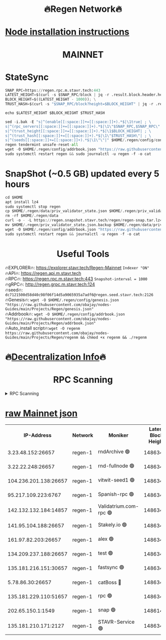 <h1 align="center"> 🔥Regen Network🔥</h1>

[Node installation instructions](https://github.com/obajay/nodes-Guides/tree/main/Projects/Regen)
=
<h1 align="center"> MAINNET</h1>

# StateSync
```python
SNAP_RPC=https://regen.rpc.m.stavr.tech:443
LATEST_HEIGHT=$(curl -s $SNAP_RPC/block | jq -r .result.block.header.height); \
BLOCK_HEIGHT=$((LATEST_HEIGHT - 1000)); \
TRUST_HASH=$(curl -s "$SNAP_RPC/block?height=$BLOCK_HEIGHT" | jq -r .result.block_id.hash)

echo $LATEST_HEIGHT $BLOCK_HEIGHT $TRUST_HASH

sed -i.bak -E "s|^(enable[[:space:]]+=[[:space:]]+).*$|\1true| ; \
s|^(rpc_servers[[:space:]]+=[[:space:]]+).*$|\1\"$SNAP_RPC,$SNAP_RPC\"| ; \
s|^(trust_height[[:space:]]+=[[:space:]]+).*$|\1$BLOCK_HEIGHT| ; \
s|^(trust_hash[[:space:]]+=[[:space:]]+).*$|\1\"$TRUST_HASH\"| ; \
s|^(seeds[[:space:]]+=[[:space:]]+).*$|\1\"\"|" $HOME/.regen/config/config.toml
regen tendermint unsafe-reset-all
wget -O $HOME/.regen/config/addrbook.json "https://raw.githubusercontent.com/obajay/nodes-Guides/main/Projects/Regen/addrbook.json"
sudo systemctl restart regen && sudo journalctl -u regen -f -o cat
```
# SnapShot (~0.5 GB) updated every 5 hours
```python
cd $HOME
apt install lz4
sudo systemctl stop regen
cp $HOME/.regen/data/priv_validator_state.json $HOME/.regen/priv_validator_state.json.backup
rm -rf $HOME/.regen/data
curl -o - -L https://regen.snapshot.stavr.tech/regen/regen-snap.tar.lz4 | lz4 -c -d - | tar -x -C $HOME/.regen --strip-components 2
mv $HOME/.regen/priv_validator_state.json.backup $HOME/.regen/data/priv_validator_state.json
wget -O $HOME/.regen/config/addrbook.json "https://raw.githubusercontent.com/obajay/nodes-Guides/main/Projects/Regen/addrbook.json"
sudo systemctl restart regen && journalctl -u regen -f -o cat
```

 <h1 align="center"> Useful Tools</h1>

🔥EXPLORER🔥:     https://explorer.stavr.tech/Regen-Mainnet        `Indexer "ON"` \
🔥API🔥:          https://regen.api.m.stavr.tech \
🔥RPC🔥:          https://regen.rpc.m.stavr.tech:443              `Snapshot-interval = 1000` \
🔥gRPC🔥:         http://regen.grpc.m.stavr.tech:124 \
🔥seed🔥:      `dc7121500d58d40c98f06f14d5a9065935a7adf6@regen.seed.stavr.tech:2126` \
🔥Genesis🔥:   `wget -O $HOME/.regen/config/genesis.json "https://raw.githubusercontent.com/obajay/nodes-Guides/main/Projects/Regen/genesis.json"` \
🔥Addrbook🔥:  `wget -O $HOME/.regen/config/addrbook.json "https://raw.githubusercontent.com/obajay/nodes-Guides/main/Projects/Regen/addrbook.json"` \
🔥Auto_install script🔥:`wget -O regenm https://raw.githubusercontent.com/obajay/nodes-Guides/main/Projects/Regen/regenm && chmod +x regenm && ./regenm`

🔥[Decentralization Info](https://github.com/obajay/StateSync-snapshots/tree/main/Projects/Regen/Decentralization)🔥
=
<h1 align="center"> RPC Scanning</h1>

<details>
<summary>RPC Scanning</summary>

<h2 align="center"> We scan nodes in real time every 4 hours. And we provide the final result of RPC endpoints.
We cannot influence the operation of these nodes in any way. </h2>


```python
If Voting Power is higher than 0 --> then the Node is a validator of the network and may be subject to attack and be a potential threat to the chain.
```
```python
We marked such validators with a red symbol
```

</details>

[raw Mainnet json](https://rpc-check.regenm.stavr.tech/regenm/rpc-regenm-result.json)
=


<table><tr><th>IP-Address</th><th>Network</th><th>Moniker</th><th>Latest Block Height</th><th>Earliest Block Height</th><th>Catching Up</th><th>Tx Index</th><th>Voting Power</th><th>Scan Time</th></tr><tr><td>3.23.48.152:26657</td><td>regen-1</td><td>rndArchive 🟢</td><td>14863415</td><td>1</td><td>False</td><td>on</td><td>0</td><td>2024-02-26T04:46:39.160198020UTC</td></tr><tr><td>3.22.22.248:26657</td><td>regen-1</td><td>rnd-fullnode 🟢</td><td>14863414</td><td>4134001</td><td>False</td><td>on</td><td>0</td><td>2024-02-26T04:46:36.421000001UTC</td></tr><tr><td>104.236.201.138:26657</td><td>regen-1</td><td>vitwit-seed1 🟢</td><td>14863409</td><td>8943001</td><td>False</td><td>on</td><td>0</td><td>2024-02-26T04:46:08.098072411UTC</td></tr><tr><td>95.217.109.223:6767</td><td>regen-1</td><td>Spanish-rpc 🟢</td><td>14863418</td><td>10068001</td><td>False</td><td>on</td><td>0</td><td>2024-02-26T04:46:56.911648075UTC</td></tr><tr><td>142.132.132.184:14857</td><td>regen-1</td><td>Validatrium.com-rpc 🟢</td><td>14863418</td><td>11175001</td><td>False</td><td>on</td><td>0</td><td>2024-02-26T04:46:59.344628632UTC</td></tr><tr><td>141.95.104.188:26657</td><td>regen-1</td><td>Stakely.io 🟢</td><td>14863412</td><td>13442501</td><td>False</td><td>on</td><td>0</td><td>2024-02-26T04:46:25.509424819UTC</td></tr><tr><td>161.97.82.203:26657</td><td>regen-1</td><td>alex 🟢</td><td>14863416</td><td>13992001</td><td>False</td><td>on</td><td>0</td><td>2024-02-26T04:46:46.287451655UTC</td></tr><tr><td>134.209.237.188:26657</td><td>regen-1</td><td>test 🟢</td><td>14863420</td><td>13992001</td><td>False</td><td>on</td><td>0</td><td>2024-02-26T04:47:12.083447995UTC</td></tr><tr><td>135.181.216.151:30657</td><td>regen-1</td><td>fastsync 🟢</td><td>14863416</td><td>14457001</td><td>False</td><td>off</td><td>0</td><td>2024-02-26T04:46:45.978956236UTC</td></tr><tr><td>5.78.86.30:26657</td><td>regen-1</td><td>catBoss 🔴</td><td>14863421</td><td>14797001</td><td>False</td><td>on</td><td>9119502581</td><td>2024-02-26T04:47:21.291617100UTC</td></tr><tr><td>135.181.229.110:51657</td><td>regen-1</td><td>rpc 🟢</td><td>14863412</td><td>14844001</td><td>False</td><td>on</td><td>0</td><td>2024-02-26T04:46:23.050286007UTC</td></tr><tr><td>202.65.150.1:1549</td><td>regen-1</td><td>snap 🟢</td><td>14861439</td><td>14860469</td><td>False</td><td>on</td><td>0</td><td>2024-02-26T04:47:47.070574507UTC</td></tr><tr><td>135.181.210.171:2127</td><td>regen-1</td><td>STAVR-Service 🟢</td><td>14863422</td><td>14861001</td><td>False</td><td>on</td><td>0</td><td>2024-02-26T04:47:25.690319967UTC</td></tr></table>